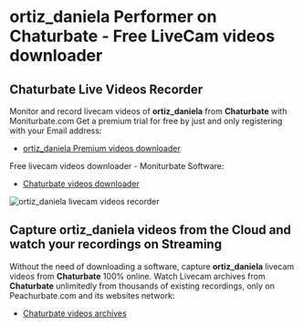 # ortiz_daniela Performer on Chaturbate - Free LiveCam videos downloader

## Chaturbate Live Videos Recorder

Monitor and record livecam videos of **ortiz_daniela** from **Chaturbate** with Moniturbate.com
Get a premium trial for free by just and only registering with your Email address:
* [ortiz_daniela Premium videos downloader](https://moniturbate.com/request-demo-licence-key.html)

Free livecam videos downloader - Moniturbate Software:
* [Chaturbate videos downloader](https://moniturbate.com/moniturbate-download-software.html)

![ortiz_daniela livecam videos recorder](https://peachurnet.com/templates/moniturbate-software.png)


## Capture ortiz_daniela videos from the Cloud and watch your recordings on Streaming

Without the need of downloading a software, capture **ortiz_daniela** livecam videos from **Chaturbate** 100% online.
Watch Livecam archives from **Chaturbate** unlimitedly from thousands of existing recordings, only on Peachurbate.com and its websites network:
* [Chaturbate videos archives](https://peachurnet.com/)